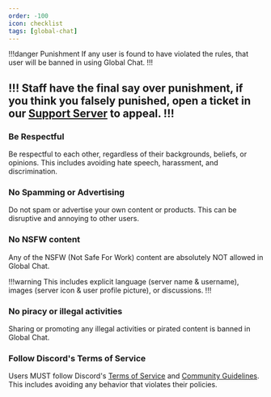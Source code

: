 ```yaml
---
order: -100
icon: checklist
tags: [global-chat]
---
```


!!!danger Punishment
If any user is found to have violated the rules, that user will be banned in using Global Chat.
!!!

!!!
Staff have the final say over punishment, if you think you falsely punished, open a ticket in our [Support Server](https://disbott.repl.co/support.html) to appeal. 
!!!
---
### Be Respectful

Be respectful to each other, regardless of their backgrounds, beliefs, or opinions. This includes avoiding hate speech, harassment, and discrimination.

### No Spamming or Advertising

Do not spam or advertise your own content or products. This can be disruptive and annoying to other users.

### No NSFW content

Any of the NSFW (Not Safe For Work) content are absolutely NOT allowed in Global Chat. 

!!!warning
This includes explicit language (server name & username), images (server icon & user profile picture), or discussions.
!!!

### No piracy or illegal activities

Sharing or promoting any illegal activities or pirated content is banned in Global Chat.

### Follow Discord's Terms of Service

Users MUST follow Discord's [Terms of Service](https://discord.com/terms) and [Community Guidelines](https://discord.com/guidelines/). This includes avoiding any behavior that violates their policies.